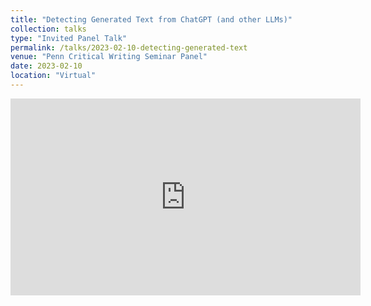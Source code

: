 ```yaml
---
title: "Detecting Generated Text from ChatGPT (and other LLMs)"
collection: talks
type: "Invited Panel Talk"
permalink: /talks/2023-02-10-detecting-generated-text
venue: "Penn Critical Writing Seminar Panel"
date: 2023-02-10
location: "Virtual"
---
```


<iframe src="https://docs.google.com/presentation/d/e/2PACX-1vSpkUjfh8oYOo3DJwUuCxMWId1a7n-9eUnpvqFOHDvcBax4kDv2u71iwilDd7k6JUGGDrW1mQbafCxr/embed?start=false&loop=false&delayms=3000" frameborder="0" width="560" height="315" allowfullscreen="true" mozallowfullscreen="true" webkitallowfullscreen="true"></iframe>
